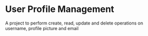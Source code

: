 # User Profile Management
A project to perform create, read, update and delete operations on username, profile picture and email
